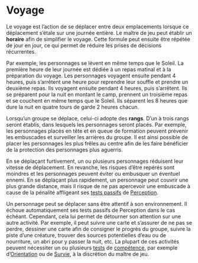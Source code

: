 # Voyage

Le voyage est l’action de se déplacer entre deux emplacements lorsque ce déplacement s’étale sur une journée entière. Le maître de jeu peut établir un **horaire** afin de simplifier le voyage. Cette formule peut ensuite être répétée de jour en jour, ce qui permet de réduire les prises de décisions récurrentes.

Par exemple, les personnages se lèvent en même temps que le Soleil. La première heure de leur journée est dédiée à un repas matinal et à la préparation du voyage. Les personnages voyagent ensuite pendant 4 heures, puis s’arrêtent une heure pour reprendre leur souffle et prendre un deuxième repas. Ils voyagent ensuite pendant 4 heures, puis s’arrêtent. Ils se préparent pour la nuit en montant le camp, prennent un troisième repas et se couchent en même temps que le Soleil. Ils séparent les 8 heures que dure la nuit en quatre tours de garde 2 heures chacun.

Lorsqu’un groupe se déplace, celui-ci adopte des **rangs**. D’un à trois rangs seront établis, dans lesquels les personnages seront placés. Par exemple, les personnages placés en tête et en queue de formation peuvent prévenir les embuscades et surveiller les arrières du groupe. Il est ainsi possible de placer les personnages les plus frêles au centre afin de les faire bénéficier de la protection des personnages plus aguerris.

En se déplaçant furtivement, un ou plusieurs personnages réduisent leur vitesse de déplacement. En revanche, les risques d’être repérés sont moindres et les personnages peuvent éviter ou embusquer un éventuel ennemi. En se déplaçant plus rapidement, un personnage peut couvrir une plus grande distance, mais il risque de ne pas apercevoir une embuscade à cause de la pénalité affligeant ses [tests passifs](/docs/tests/passif.md) de [Perception](/docs/competences/perception.md).

Un personnage peut se déplacer sans être attentif à son environnement. Il échoue automatiquement ses tests passifs de Perception dans le cas échéant. Cependant, cela lui permet de détourner son attention sur une autre activité. Par exemple, il peut suivre une carte et s’assurer de ne pas se perdre, dessiner une carte afin de consigner le progrès du groupe, suivre la piste d’une créature, trouver des sources potentielles d’eau ou de nourriture, un abri pour y passer la nuit, etc. La plupart de ces activités peuvent nécessiter un ou plusieurs [tests](/docs/tests.md) de [compétence](/docs/competences.md), par exemple d’[Orientation](/docs/competences/orientation.md) ou de [Survie](/docs/competences/survie.md), à la discrétion du maître de jeu.
